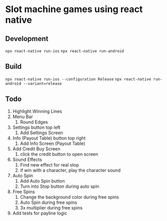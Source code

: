 # Slot machine games using react native

## Development

```npx react-native run-ios```
```npx react-native run-android```

## Build

```npx react-native run-ios --configuration Release```
```npx react-native run-android --variant=release```

## Todo

1. Highlight Winning Lines
2. Menu Bar
   1. Round Edges
3. Settings button top left
   1. Add Settings Screen
4. Info (Payout Table) button top right
   1. Add Info Screen (Payout Table)
5. Add Credit Buy Screen
   1. click the credit button to open screen
6. Sound Effects
   1. Find new effect for real stop
   2. if win with a character, play the character sound
7. Auto Spin
   1. Add Auto Spin button
   2. Turn into Stop button during auto spin
8. Free Spins
   1. Change the background color during free spins
   2. Auto Spin during free spins
   3. 3x multiplier during free spins
9. Add tests for payline logic
